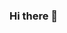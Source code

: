 ### Hi there 👋

<!--
**SamanjaCartagena/SamanjaCartagena** is a ✨ _special_ ✨ repository because its `README.md` (this file) appears on your GitHub profile.

Here are some ideas to get you started:

- 🔭 I’m currently working on my startup
- 🌱 I’m currently learning ...
- 👯 I’m looking to collaborate on ...
- 🤔 I’m looking for help with ...
- 💬 Ask me about ...
- 📫 How to reach me: cart.samanja09@gmail.com
- 😄 Pronouns: She/her
- ⚡ Fun fact: I like blogging
-->

